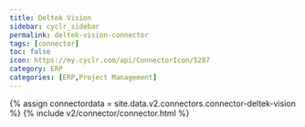 ```yaml
---
title: Deltek Vision
sidebar: cyclr_sidebar
permalink: deltek-vision-connector
tags: [connector]
toc: false
icon: https://my.cyclr.com/api/ConnectorIcon/5287
category: ERP
categories: [ERP,Project Management]
---
```

{% assign connectordata = site.data.v2.connectors.connector-deltek-vision %}
{% include v2/connector/connector.html %}	